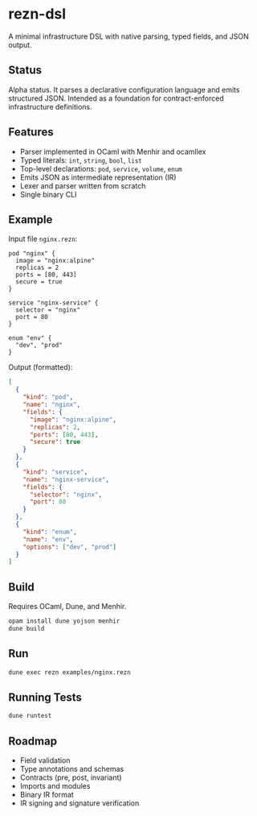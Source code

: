 # rezn-dsl

A minimal infrastructure DSL with native parsing, typed fields, and JSON output.

## Status

Alpha status. It parses a declarative configuration language and emits structured JSON. Intended as a foundation for contract-enforced infrastructure definitions.

## Features

- Parser implemented in OCaml with Menhir and ocamllex
- Typed literals: `int`, `string`, `bool`, `list`
- Top-level declarations: `pod`, `service`, `volume`, `enum`
- Emits JSON as intermediate representation (IR)
- Lexer and parser written from scratch
- Single binary CLI

## Example

Input file `nginx.rezn`:

```rezn
pod "nginx" {
  image = "nginx:alpine"
  replicas = 2
  ports = [80, 443]
  secure = true
}

service "nginx-service" {
  selector = "nginx"
  port = 80
}

enum "env" {
  "dev", "prod"
}
````

Output (formatted):

```json
[
  {
    "kind": "pod",
    "name": "nginx",
    "fields": {
      "image": "nginx:alpine",
      "replicas": 2,
      "ports": [80, 443],
      "secure": true
    }
  },
  {
    "kind": "service",
    "name": "nginx-service",
    "fields": {
      "selector": "nginx",
      "port": 80
    }
  },
  {
    "kind": "enum",
    "name": "env",
    "options": ["dev", "prod"]
  }
]
```

## Build

Requires OCaml, Dune, and Menhir.

```bash
opam install dune yojson menhir
dune build
```

## Run

```bash
dune exec rezn examples/nginx.rezn
```

## Running Tests

```bash
dune runtest
````

## Roadmap

- Field validation
- Type annotations and schemas
- Contracts (pre, post, invariant)
- Imports and modules
- Binary IR format
- IR signing and signature verification


